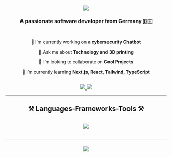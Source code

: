 <h1 align="center">
    <img src="https://readme-typing-svg.herokuapp.com/?font=Righteous&size=35&center=true&vCenter=true&width=700&height=70&duration=7000&lines=Welcome!+I'm+Leonhard+Schwarz+👋;+Willkommen!+Ich+bin+Leonhard+Schwarz+👋;" />
</h1>

<h3 align="center">A passionate software developer from Germany 🇩🇪</h3>

<br/>

<div align="center">
 
 🔭 I’m currently working on **a cybersecurity Chatbot**

 💬 Ask me about **Technology and 3D printing**

 👯 I’m looking to collaborate on **Cool Projects**
 
 🌱 I’m currently learning **Next.js, React, Tailwind, TypeScript**
 
 </div>

 <br/>

 <div align="center"> 
  <a href="mailto:leo.schwarz.wangen@gmail.com" target="_blank">
    <img src="https://img.shields.io/badge/Gmail-333333?style=for-the-badge&logo=gmail&logoColor=red" />
  </a>
  <a href="https://www.linkedin.com/in/leonhard-schwarz-228aba261" target="_blank">
    <img src="https://img.shields.io/badge/LinkedIn-0077B5?style=for-the-badge&logo=linkedin&logoColor=white" />
  </a>
</div>

 <hr/>
 
<h2 align="center">⚒️ Languages-Frameworks-Tools ⚒️</h2>
<br/>
<div align="center">
    <img src="https://skillicons.dev/icons?i=javascript,react,nextjs,mysql,html,css,tailwind,vscode,figma,git,github" />
</div>

<br/>
<hr/>

<h3 align="center">
    <img src="https://readme-typing-svg.herokuapp.com/?font=Righteous&size=25&center=true&vCenter=true&width=500&height=70&duration=6000&lines=Thanks+for+visiting!+✌️;+Danke+fürs+vorbeischauen!+✌️;">
</h3>

<br/>



